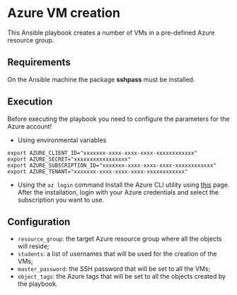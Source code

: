 # Azure VM creation
This Ansible playbook creates a number of VMs in a pre-defined Azure resource group.

## Requirements
On the Ansible machine the package **sshpass** must be installed.

## Execution
Before executing the playbook you need to configure the parameters for the Azure account!

- Using environmental variables
```
export AZURE_CLIENT_ID="xxxxxxx-xxxx-xxxx-xxxx-xxxxxxxxxxxx"
export AZURE_SECRET="xxxxxxxxxxxxxxxxx"
export AZURE_SUBSCRIPTION_ID="xxxxxxx-xxxx-xxxx-xxxx-xxxxxxxxxxxx"
export AZURE_TENANT="xxxxxxx-xxxx-xxxx-xxxx-xxxxxxxxxxxx"
```

- Using the `az login` command
Install the Azure CLI utility using [this](https://docs.microsoft.com/en-us/cli/azure/install-azure-cli?view=azure-cli-latest) page.
After the installation, login with your Azure credentials and select the subscription you want to use.

## Configuration
- `resource_group`: the target Azure resource group where all the objects will reside;
- `students`: a list of usernames that will be used for the creation of the VMs;
- `master_password`: the SSH password that will be set to all the VMs;
- `object_tags`: the Azure tags that will be set to all the objects created by the playbook.